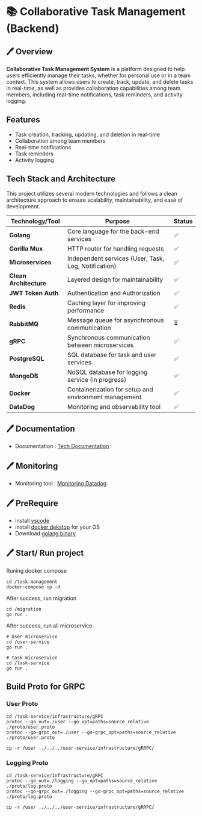 # 📚 Collaborative Task Management (Backend)

## 🖊 Overview

**Collaborative Task Management System** is a platform designed to help users efficiently manage their tasks, whether for personal use or in a team context. This system allows users to create, track, update, and delete tasks in real-time, as well as provides collaboration capabilities among team members, including real-time notifications, task reminders, and activity logging.



## Features

- Task creation, tracking, updating, and deletion in real-time
- Collaboration among team members
- Real-time notifications
- Task reminders
- Activity logging

## Tech Stack and Architecture

This project utilizes several modern technologies and follows a clean architecture approach to ensure scalability, maintainability, and ease of development.

| Technology/Tool        | Purpose                                               | Status |
| ---------------------- | ----------------------------------------------------- | ------ |
| **Golang**             | Core language for the back-end services               | ✅     |
| **Gorilla Mux**        | HTTP router for handling requests                     | ✅     |
| **Microservices**      | Independent services (User, Task, Log, Notification)  | ✅     |
| **Clean Architecture** | Layered design for maintainability                    | ✅     |
| **JWT Token Auth**     | Authentication and Authorization                      | ✅     |
| **Redis**              | Caching layer for improving performance               | ✅     |
| **RabbitMQ**           | Message queue for asynchronous communication          | ⏳     |
| **gRPC**               | Synchronous communication between microservices       | ✅     |
| **PostgreSQL**         | SQL database for task and user services               | ✅     |
| **MongoDB**            | NoSQL database for logging service (in progress)      | ✅     |
| **Docker**             | Containerization for setup and environment management | ✅     |
| **DataDog**            | Monitoring and observability tool                     | ✅     |

## 🖊 Documentation

- Documentation : [Tech Documentation](https://maroon-crabapple-bb5.notion.site/Collaborative-Task-Management-Backend-1107b515908e80a997c3ee75907ffb2b?pvs=4)

## 🖊 Monitoring

- Monitoring tool : [Monitoring Datadog](https://p.us5.datadoghq.com/sb/11f6ed12-8270-11ef-aeeb-36eb61e68aeb-e017eb963d57a887f17717b9c5f3b7e8)

## 🖊 PreRequire

- install [vscode](https://code.visualstudio.com/download)
- install [docker dekstop](https://www.docker.com/products/docker-desktop/) for your OS
- Download [golang binary](https://go.dev/doc/install)

## 🖊 Start/ Run project

Runing docker compose

```
cd /task-management
docker-compose up -d
```

After success, run migration

```
cd /migration
go run .
```

After success, run all microservice.

```
# User microservice
cd /user-service
go run .

# task microservice
cd /task-service
go run .

```

## Build Proto for GRPC

### User Proto

```
cd /task-service/infrastructure/gRPC
protoc --go_out=./user --go_opt=paths=source_relative ./proto/user.proto
protoc --go-grpc_out=./user --go-grpc_opt=paths=source_relative ./proto/user.proto

cp -r /user ../../../user-service/infrastructure/gRRPC/
```

### Logging Proto

```
cd /task-service/infrastructure/gRPC
protoc --go_out=./logging --go_opt=paths=source_relative ./proto/log.proto
protoc --go-grpc_out=./logging --go-grpc_opt=paths=source_relative ./proto/log.proto

cp -r /user ../../../user-service/infrastructure/gRRPC/
```
